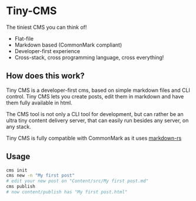 
# Tiny-CMS
The tiniest CMS you can think of!
- Flat-file
- Markdown based (CommonMark compliant)
- Developer-first experience
- Cross-stack, cross programming language, cross everything!

## How does this work?
Tiny CMS is a developer-first cms, based on simple markdown files and CLI control.
Tiny CMS lets you create posts, edit them in markdown and have them fully available in html.

The CMS tool is not only a CLI tool for development, but can rather be an ultra tiny content delivery server, that can easily run besides any server, on any stack.

Tiny CMS is fully compatible with CommonMark as it uses [markdown-rs](https://github.com/wooorm/markdown-rs)


## Usage

```bash
cms init
cms new -n "My first post"
# edit your new post on "Content/src/My first post.md"
cms publish
# now content/publish has "My first post.html" 
```
